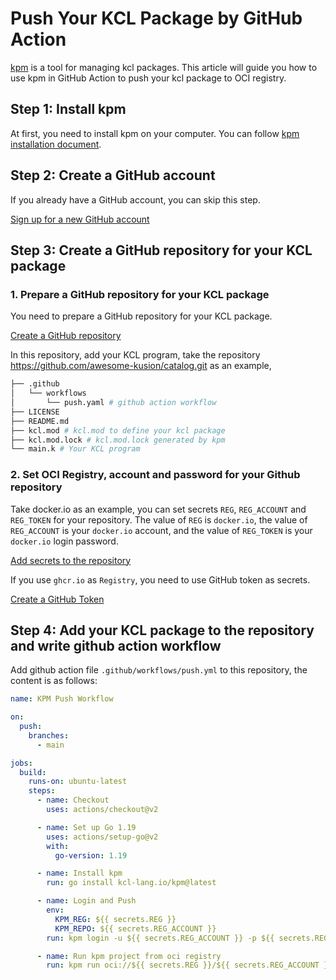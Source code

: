 # Push Your KCL Package by GitHub Action

[kpm](https://github.com/KusionStack/kpm) is a tool for managing kcl packages. This article will guide you how to use kpm in GitHub Action to push your kcl package to OCI registry.

## Step 1: Install kpm

At first, you need to install kpm on your computer. You can follow [kpm installation document](https://kcl-lang.io/docs/user_docs/guides/package-management/installation).

## Step 2: Create a GitHub account

If you already have a GitHub account, you can skip this step.

[Sign up for a new GitHub account](https://docs.github.com/en/get-started/signing-up-for-github/signing-up-for-a-new-github-account)

## Step 3: Create a GitHub repository for your KCL package

### 1. Prepare a GitHub repository for your KCL package

You need to prepare a GitHub repository for your KCL package.

[Create a GitHub repository](https://docs.github.com/en/get-started/quickstart/create-a-repo)

In this repository, add your KCL program, take the repository https://github.com/awesome-kusion/catalog.git as an example,

```bash
├── .github
│   └── workflows
│       └── push.yaml # github action workflow
├── LICENSE
├── README.md
├── kcl.mod # kcl.mod to define your kcl package
├── kcl.mod.lock # kcl.mod.lock generated by kpm
└── main.k # Your KCL program
```

### 2. Set OCI Registry, account and password for your Github repository

Take docker.io as an example, you can set secrets `REG`, `REG_ACCOUNT` and `REG_TOKEN` for your repository. The value of `REG` is `docker.io`, the value of `REG_ACCOUNT` is your `docker.io` account, and the value of `REG_TOKEN` is your `docker.io` login password.

[Add secrets to the repository](https://docs.github.com/en/actions/security-guides/encrypted-secrets#creating-encrypted-secrets-for-a-repository)

If you use `ghcr.io` as `Registry`, you need to use GitHub token as secrets.

[Create a GitHub Token](https://docs.github.com/en/authentication/keeping-your-account-and-data-secure/creating-a-personal-access-token#personal-access-tokens-classic)

## Step 4: Add your KCL package to the repository and write github action workflow

Add github action file `.github/workflows/push.yml` to this repository, the content is as follows:

```yaml
name: KPM Push Workflow

on:
  push:
    branches:
      - main

jobs:
  build:
    runs-on: ubuntu-latest
    steps:
      - name: Checkout
        uses: actions/checkout@v2

      - name: Set up Go 1.19
        uses: actions/setup-go@v2
        with:
          go-version: 1.19

      - name: Install kpm
        run: go install kcl-lang.io/kpm@latest

      - name: Login and Push
        env:
          KPM_REG: ${{ secrets.REG }}
          KPM_REPO: ${{ secrets.REG_ACCOUNT }}
        run: kpm login -u ${{ secrets.REG_ACCOUNT }} -p ${{ secrets.REG_TOKEN }} ${{ secrets.REG }} && kpm push

      - name: Run kpm project from oci registry
        run: kpm run oci://${{ secrets.REG }}/${{ secrets.REG_ACCOUNT }}/catalog --tag 0.0.1
```
